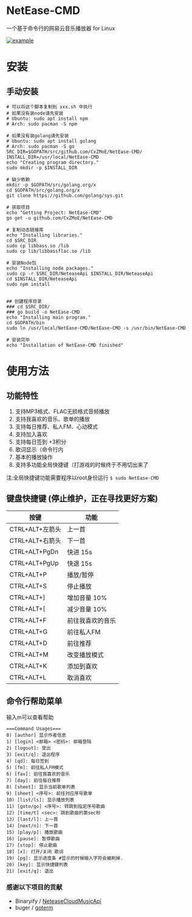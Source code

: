 # NetEase-CMD
一个基于命令行的网易云音乐播放器 for Linux

[![example](https://github.com/CxZMoE/NetEase-CMD/raw/master/image/example.gif)](https://github.com/CxZMoE/NetEase-CMD)  

# 安装

## 手动安装
```shell script
# 可以将这个脚本复制到 xxx.sh 中执行
# 如果没有装node请先安装
# Ubuntu: sudo apt install npm
# Arch: sudo pacman -S npm

# 如果没有装golang请先安装
# Ubuntu: sudo apt install golang
# Arch: sudo pacman -S go
SRC_DIR=$GOPATH/src/github.com/CxZMoE/NetEase-CMD/
INSTALL_DIR=/usr/local/NetEase-CMD
echo "Creating program directory."
sudo mkdir -p $INSTALL_DIR

# 缺少依赖
mkdir -p $GOPATH/src/golang.org/x
cd $GOPATH/src/golang.org/x
git clone https://github.com/golang/sys.git

# 获取项目
echo "Getting Project: NetEase-CMD"
go get -u github.com/CxZMoE/NetEase-CMD

# 复制动态链接库
echo "Installing libraries."
cd $SRC_DIR
sudo cp libbass.so /lib
sudo cp lib/libbassflac.so /lib

# 安装Node包
echo "Installing node packages."
sudo cp -r $SRC_DIR/NeteaseApi $INSTALL_DIR/NeteaseApi
cd $INSTALL_DIR/NeteaseApi
sudo npm install


## 创建程序目录
### cd $SRC_DIR/
### go build -o NetEase-CMD
echo "Installing main program."
cd $GOPATH/bin
sudo ln /usr/local/NetEase-CMD/NetEase-CMD -s /usr/bin/NetEase-CMD

# 安装完毕
echo "Installation of NetEase-CMD finished"

```

# 使用方法

## 功能特性
1. 支持MP3格式、FLAC无损格式音频播放
1. 支持我喜欢的音乐、歌单的播放
1. 支持每日推荐、私人FM、心动模式
1. 支持加入喜欢
1. 支持每日签到 +3积分
1. 歌词显示（命令行内
1. 基本的播放操作
1. 支持多功能全局快捷键（打游戏的时候终于不用切出来了

注:全局快捷键功能需要程序以root身份运行 `$ sudo NetEase-CMD`  
## 键盘快捷键 (停止维护，正在寻找更好方案)		
| 按键   | 功能          |
| ----- | --------------- | 
| CTRL+ALT+左箭头| 上一首 |
| CTRL+ALT+右箭头| 下一首 | 
| CTRL+ALT+PgDn| 快进 15s |
| CTRL+ALT+PgUp|快退 15s |
| CTRL+ALT+P| 播放/暂停 |
| CTRL+ALT+S| 停止播放 |
| CTRL+ALT+]| 增加音量 10% |
| CTRL+ALT+[| 减少音量 10% |
| CTRL+ALT+F| 前往我喜欢的音乐 |
| CTRL+ALT+G| 前往私人FM |
| CTRL+ALT+D| 前往推荐 |
| CTRL+ALT+M| 改变播放模式 |
| CTRL+ALT+K| 添加到喜欢 |
| CTRL+ALT+L| 取消喜欢 |

## 命令行帮助菜单
输入m可以查看帮助

```shell script
===Command Usages===
0) [author] 显示作者信息
1) [login] <邮箱> <密码>: 邮箱登陆
2) [logout]: 登出
3) [exit/q]: 退出程序
4) [qd]: 每日签到
5) [fm]: 前往私人FM模式
6) [fav]: 前往我喜欢的音乐
7) [day]: 前往每日推荐
8) [sheet]: 显示当前歌单列表
9) [sheet] <序号>: 前往对应序号歌单
10) [list/ls]: 显示播放列表
11) [goto/go] <序号>: 转跳到指定序号歌曲
12) [time/t] <sec>: 跳到歌曲的第sec秒
13) [last/l]: 上一首
14) [next/n]: 下一首
15) [play/p]: 播放歌曲
16) [pause]: 暂停歌曲
17) [stop]: 停止歌曲
18] [x]: 打开/关闭 歌词
19) [pg]: 显示进度条 #显示的时候输入字符会被刷掉.
20) [key]: 显示快捷键列表
21) [exit/q]: 退出
```

### 感谢以下项目的贡献
* Binaryify / [NeteaseCloudMusicApi](https://github.com/Binaryify/NeteaseCloudMusicApi)  
* buger / [goterm](https://github.com/buger/goterm)

